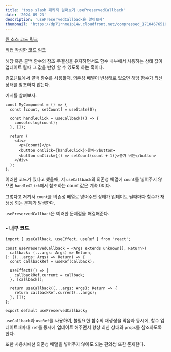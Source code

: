 ```yaml
---
title: 'toss slash 패키지 살펴보기 usePreservedCallback'
date: '2024-09-23'
description: 'usePreservedCallback을 알아보자'
thumbnail: 'https://dp71rnme1p14w.cloudfront.net/compressed_1710467651082-Object.assign-JS-.png'
---
```


[원 소스 코드 링크](https://github.dev/toss/slash/tree/main/packages)

[직접 작성한 코드 링크](https://github.com/brgndyy/brgndy-libraries/blob/main/packages/react/react/src/hooks/usePreservedCallback.ts)

해당 훅은 콜백 함수의 참조 무결성을 유지하면서도 함수 내부에서 사용하는 상태 값이 업데이트 될때 그 값을 반영 할 수 있도록 하는 훅이다.

컴포넌트에서 콜백 함수를 사용할때, 의존성 배열이 빈상태로 있으면 해당 함수가 최신 상태를 참조하지 않는다.

예시를 살펴보자.

```tsx
const MyComponent = () => {
  const [count, setCount] = useState(0);

  const handleClick = useCallback(() => {
    console.log(count);
  }, []);

  return (
    <div>
      <p>{count}</p>
      <button onClick={handleClick}>클릭</button>
      <button onClick={() => setCount(count + 1)}>증가 버튼</button>
    </div>
  );
};
```

이러한 코드가 있다고 했을때, 저 `useCallback`의 의존성 배열에 `count`를 넣어주지 않으면 `handleClick`에서 참조하는 count 값은 계속 0이다.

그렇다고 저기서 `count`를 의존성 배열로 넣어주면 상태가 업데이트 될때마다 함수가 재생성 되는 문제가 발생한다.

`usePreservedCallback`은 이러한 문제점을 해결해준다.

### - 내부 코드

```tsx
import { useCallback, useEffect, useRef } from 'react';

const usePreservedCallback = <Args extends unknown[], Return>(
  callback: (...args: Args) => Return,
): ((...args: Args) => Return) => {
  const callbackRef = useRef(callback);

  useEffect(() => {
    callbackRef.current = callback;
  }, [callback]);

  return useCallback((...args: Args): Return => {
    return callbackRef.current(...args);
  }, []);
};

export default usePreservedCallback;
```

`useCallback`과 `useRef`를 사용하여, 불필요한 함수의 재생성을 막음과 동시에, 함수 업데이트때마다 `ref`를 동시에 업데이트 해주면서 항상 최신 상태와 `props`를 참조하도록 한다.

또한 사용처에선 의존성 배열을 넣어주지 않아도 되는 편의성 또한 존재한다.

